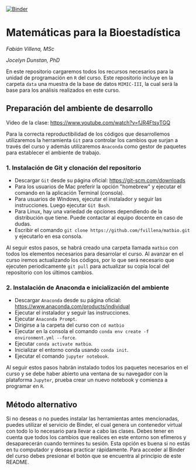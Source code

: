 [![Binder](https://mybinder.org/badge_logo.svg)](https://mybinder.org/v2/gh/fvillena/matbio/master)

# Matemáticas para la Bioestadística

_Fabián Villena, MSc_

_Jocelyn Dunstan, PhD_

En este repositorio cargaremos todos los recursos necesarios para la unidad de programación en `R` del curso. Este repositorio incluye en la carpeta `data` una muestra de la base de datos `MIMIC-III`, la cual será la base para los análisis realizados en este curso.

## Preparación del ambiente de desarrollo

Video de la clase: https://www.youtube.com/watch?v=fJR4FtsyTGQ

Para la correcta reproductibilidad de los códigos que desarrollemos utilizaremos la herramienta `Git` para controlar los cambios que surjan a través del curso y además utilizaremos `Anaconda` como gestor de paquetes para establecer el ambiente de trabajo.

### 1. Instalación de Git y clonación del repositorio

* Descargar `Git` desde su página oficial: https://git-scm.com/downloads
* Para los usuarios de Mac preferir la opción "homebrew" y ejecutar el comando en la aplicación Terminal (consola).
* Para usuarios de Windows, ejecutar el instalador y seguir las instrucciones. Luego ejecutar `Git Bash`.
* Para Linux, hay una variedad de opciones dependiendo de la distribución que tiene. Puede contactar al equipo docente en caso de dudas. 
* Escribir el comando `git clone https://github.com/fvillena/matbio.git` y ejecutarlo en esa consola.

Al seguir estos pasos, se habrá creado una carpeta llamada `matbio` con todos los elementos necesarios para desarrolar el curso. Al avanzar en el curso iremos actualizando los códigos, por lo que será necesario que ejecuten periodicamente `git pull` para actualizar su copia local del repositorio con los últimos cambios.

### 2. Instalación de Anaconda e inicialización del ambiente

* Descargar `Anaconda` desde su página oficial: https://www.anaconda.com/products/individual
* Ejecutar el instalador y seguir las instrucciones.
* Ejecutar `Anaconda Prompt`.
* Dirigirse a la carpeta del curso con `cd matbio`
* Ejecutar en la consola el comando `conda env create -f environment.yml --force`.
* Ejecutar `conda activate matbio`.
* Inicializar el entorno conda usando `conda init`.
* Ejecutar el comando `jupyter notebook`.

Al seguir estos pasos habrán instalado todos los paquetes necesarios en el curso y se debe haber abierto una ventana de su navegador con la plataforma `Jupyter`, prueba crear un nuevo notebook y comienza a programar en `R`.

## Método alternativo

Si no deseas o no puedes instalar las herramientas antes mencionadas, puedes utilizar el servicio de Binder, el cual genera un contenedor virtual con todo lo lo necesario para llevar a cabo las clases. Debes tener en cuenta que todos los cambios que realices en este entorno son efímeros y desaparecerán cuando termines tu sesión. Esta opción es buena si no estás en tu computador y deseas practicar rápidamente. Para acceder al Binder del curso debes presionar el botón que se encuentra al principio de este README.
